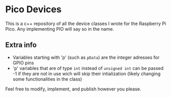 # Pico Devices
This is a c++ repository of all the device classes I wrote for the Raspberry Pi Pico. Any implementing PIO will say so in the name. 

## Extra info
* Variables starting with 'p' (such as `pData`) are the integer adresses for GPIO pins
* 'p' variables that are of type `int` instead of `unsigned int` can be passed -1 if they are not in use wich will skip their intialization (likely changing some functionalities in the class)


Feel free to modify, implement, and publish however you please.
